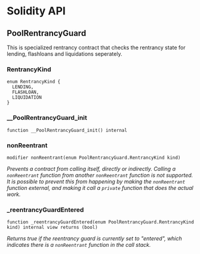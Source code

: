 # Solidity API

## PoolRentrancyGuard

This is specialized rentrancy contract that checks the rentrancy state for lending, flashloans and
liquidations seperately.

### RentrancyKind

```solidity
enum RentrancyKind {
  LENDING,
  FLASHLOAN,
  LIQUIDATION
}
```

### __PoolRentrancyGuard_init

```solidity
function __PoolRentrancyGuard_init() internal
```

### nonReentrant

```solidity
modifier nonReentrant(enum PoolRentrancyGuard.RentrancyKind kind)
```

_Prevents a contract from calling itself, directly or indirectly.
Calling a `nonReentrant` function from another `nonReentrant`
function is not supported. It is possible to prevent this from happening
by making the `nonReentrant` function external, and making it call a
`private` function that does the actual work._

### _reentrancyGuardEntered

```solidity
function _reentrancyGuardEntered(enum PoolRentrancyGuard.RentrancyKind kind) internal view returns (bool)
```

_Returns true if the reentrancy guard is currently set to "entered", which indicates there is a
`nonReentrant` function in the call stack._

